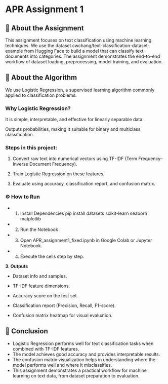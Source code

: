 # APR Assignment 1
## 📖 About the Assignment

This assignment focuses on text classification using machine learning techniques.
We use the dataset cwchang/text-classification-dataset-example from Hugging Face to build a model that can classify text documents into categories. The assignment demonstrates the end-to-end workflow of dataset loading, preprocessing, model training, and evaluation.

## 🧠 About the Algorithm

We use Logistic Regression, a supervised learning algorithm commonly applied to classification problems.

### Why Logistic Regression?

It is simple, interpretable, and effective for linearly separable data.

Outputs probabilities, making it suitable for binary and multiclass classification.

### Steps in this project:

1. Convert raw text into numerical vectors using TF-IDF (Term Frequency–Inverse Document Frequency).

2. Train Logistic Regression on these features.

3. Evaluate using accuracy, classification report, and confusion matrix.

### ⚙ How to Run

- 1. Install Dependencies
pip install datasets scikit-learn seaborn matplotlib

- 2. Run the Notebook

- 3. Open APR_assignment1_fixed.ipynb in Google Colab or Jupyter Notebook.

- 4. Execute the cells step by step.

**3. Outputs**

- Dataset info and samples.

- TF-IDF feature dimensions.

- Accuracy score on the test set.

- Classification report (Precision, Recall, F1-score).

- Confusion matrix heatmap for visual evaluation.

## 🏁 Conclusion

- Logistic Regression performs well for text classification tasks when combined with TF-IDF features.
- The model achieves good accuracy and provides interpretable results.
- The confusion matrix visualization helps in understanding where the model performs well and where it misclassifies.
- This assignment demonstrates a practical workflow for machine learning on text data, from dataset preparation to evaluation.
